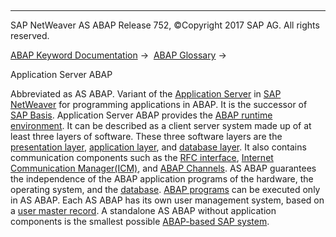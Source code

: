   

* * *

SAP NetWeaver AS ABAP Release 752, ©Copyright 2017 SAP AG. All rights reserved.

[ABAP Keyword Documentation](javascript:call_link\('abenabap.htm'\)) →  [ABAP Glossary](javascript:call_link\('abenabap_glossary.htm'\)) → 

Application Server ABAP

Abbreviated as AS ABAP. Variant of the [Application Server](javascript:call_link\('abensap_nw_app_server_glosry.htm'\) "Glossary Entry") in [SAP NetWeaver](javascript:call_link\('abensap_netweaver_glosry.htm'\) "Glossary Entry") for programming applications in ABAP. It is the successor of [SAP Basis](javascript:call_link\('abensap_basis_glosry.htm'\) "Glossary Entry"). Application Server ABAP provides the [ABAP runtime environment](javascript:call_link\('abenabap_runtime_envir_glosry.htm'\) "Glossary Entry"). It can be described as a client server system made up of at least three layers of software. These three software layers are the [presentation layer](javascript:call_link\('abenpresentation_layer_glosry.htm'\) "Glossary Entry"), [application layer](javascript:call_link\('abenapplication_layer_glosry.htm'\) "Glossary Entry"), and [database layer](javascript:call_link\('abendatabase_layer_glosry.htm'\) "Glossary Entry"). It also contains communication components such as the [RFC interface](javascript:call_link\('abenrfc_interface_glosry.htm'\) "Glossary Entry"), [Internet Communication Manager(ICM)](javascript:call_link\('abeninternet_con_man_glosry.htm'\) "Glossary Entry"), and [ABAP Channels](javascript:call_link\('abenabap_channel_glosry.htm'\) "Glossary Entry"). AS ABAP guarantees the independence of the ABAP application programs of the hardware, the operating system, and the [database](javascript:call_link\('abendatabase_glosry.htm'\) "Glossary Entry"). [ABAP programs](javascript:call_link\('abenabap_program_glosry.htm'\) "Glossary Entry") can be executed only in AS ABAP. Each AS ABAP has its own user management system, based on a [user master record](javascript:call_link\('abenuser_master_record_glosry.htm'\) "Glossary Entry"). A standalone AS ABAP without application components is the smallest possible [ABAP-based SAP system](javascript:call_link\('abenabap_sap_system_glosry.htm'\) "Glossary Entry").
